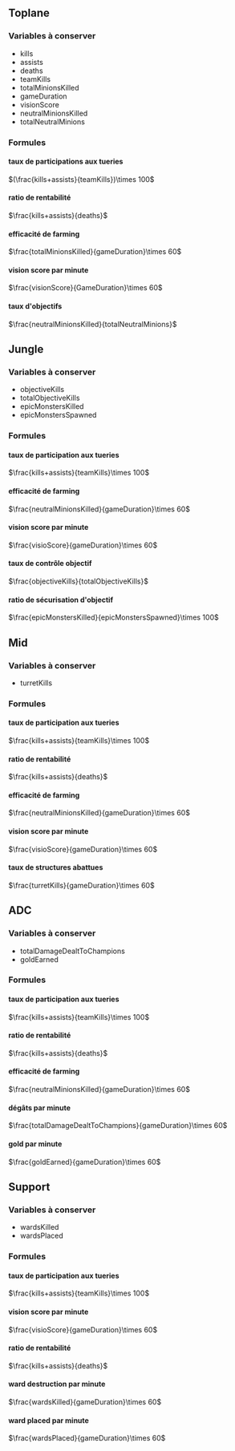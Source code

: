 ## Toplane

### Variables à conserver

- kills
- assists
- deaths
- teamKills
- totalMinionsKilled
- gameDuration
- visionScore
- neutralMinionsKilled
- totalNeutralMinions

### Formules

#### taux de participations aux tueries

$(\frac{kills+assists}{teamKills})\times 100$

####  ratio de rentabilité

$\frac{kills+assists}{deaths}$

#### efficacité de farming

$\frac{totalMinionsKilled}{gameDuration}\times 60$

#### vision score par minute

$\frac{visionScore}{GameDuration}\times 60$

#### taux d'objectifs

$\frac{neutralMinionsKilled}{totalNeutralMinions}$

## Jungle

### Variables à conserver

- objectiveKills
- totalObjectiveKills
- epicMonstersKilled
- epicMonstersSpawned

### Formules

#### taux de participation aux tueries

$\frac{kills+assists}{teamKills}\times 100$

#### efficacité de farming

$\frac{neutralMinionsKilled}{gameDuration}\times 60$

#### vision score par minute

$\frac{visioScore}{gameDuration}\times 60$

#### taux de contrôle objectif

$\frac{objectiveKills}{totalObjectiveKills}$

#### ratio de sécurisation d'objectif

$\frac{epicMonstersKilled}{epicMonstersSpawned}\times 100$


## Mid

### Variables à conserver

- turretKills

### Formules

#### taux de participation aux tueries

$\frac{kills+assists}{teamKills}\times 100$

####  ratio de rentabilité

$\frac{kills+assists}{deaths}$

#### efficacité de farming

$\frac{neutralMinionsKilled}{gameDuration}\times 60$

#### vision score par minute

$\frac{visioScore}{gameDuration}\times 60$

#### taux de structures abattues

$\frac{turretKills}{gameDuration}\times 60$

## ADC

### Variables à conserver

- totalDamageDealtToChampions
- goldEarned

### Formules

#### taux de participation aux tueries

$\frac{kills+assists}{teamKills}\times 100$

####  ratio de rentabilité

$\frac{kills+assists}{deaths}$

#### efficacité de farming

$\frac{neutralMinionsKilled}{gameDuration}\times 60$

#### dégâts par minute

$\frac{totalDamageDealtToChampions}{gameDuration}\times 60$

#### gold par minute

$\frac{goldEarned}{gameDuration}\times 60$

## Support

### Variables à conserver

- wardsKilled
- wardsPlaced

### Formules

#### taux de participation aux tueries

$\frac{kills+assists}{teamKills}\times 100$

#### vision score par minute

$\frac{visioScore}{gameDuration}\times 60$

####  ratio de rentabilité

$\frac{kills+assists}{deaths}$

#### ward destruction par minute

$\frac{wardsKilled}{gameDuration}\times 60$

#### ward placed par minute

$\frac{wardsPlaced}{gameDuration}\times 60$